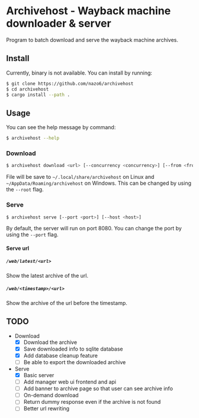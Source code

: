 # Archivehost - Wayback machine downloader & server

Program to batch download and serve the wayback machine archives.

## Install

Currently, binary is not available. You can install by running:

```bash
$ git clone https://github.com/nazo6/archivehost
$ cd archivehost
$ cargo install --path .
```

## Usage

You can see the help message by command:

```bash
$ archivehost --help
```

### Download

```bash
$ archivehost download <url> [--concurrency <concurrency>] [--from <from>] [--to <to>]
```

File will be save to `~/.local/share/archivehost` on Linux and
`~/AppData/Roaming/archivehost` on Windows. This can be changed by using the
`--root` flag.

### Serve

```bash
$ archivehost serve [--port <port>] [--host <host>]
```

By default, the server will run on port 8080. You can change the port by using
the `--port` flag.

#### Serve url

##### `/web/latest/<url>`

Show the latest archive of the url.

##### `/web/<timestamp>/<url>`

Show the archive of the url before the timestamp.

## TODO

- Download
  - [x] Download the archive
  - [x] Save downloaded info to sqlite database
  - [x] Add database cleanup feature
  - [ ] Be able to export the downloaded archive

- Serve
  - [x] Basic server
  - [ ] Add manager web ui frontend and api
  - [ ] Add banner to archive page so that user can see archive info
  - [ ] On-demand download
  - [ ] Return dummy response even if the archive is not found
  - [ ] Better url rewriting
